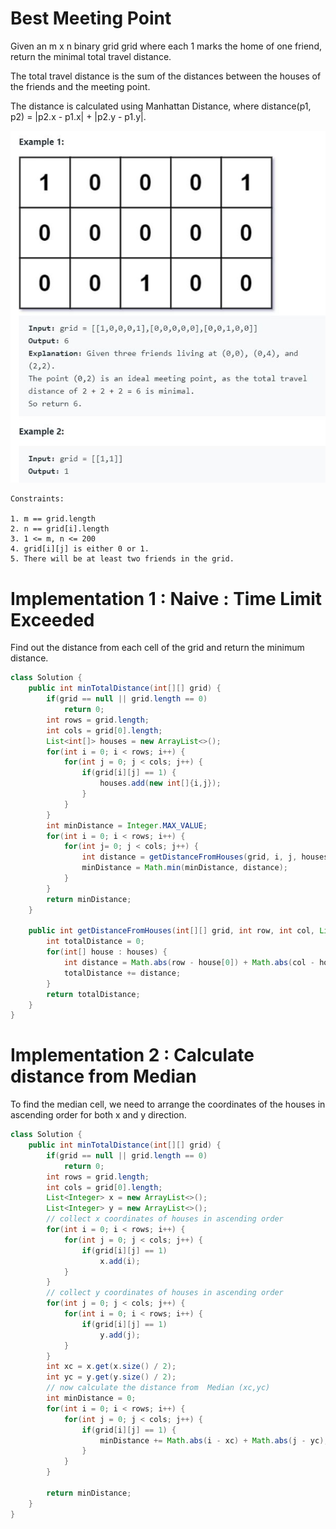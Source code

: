 # Best Meeting Point
Given an m x n binary grid grid where each 1 marks the home of one friend, return the minimal total travel distance.

The total travel distance is the sum of the distances between the houses of the friends and the meeting point.

The distance is calculated using Manhattan Distance, where distance(p1, p2) = |p2.x - p1.x| + |p2.y - p1.y|.

!["Best Meeting Point"](example.JPG?raw=true)

```
Constraints:

1. m == grid.length
2. n == grid[i].length
3. 1 <= m, n <= 200
4. grid[i][j] is either 0 or 1.
5. There will be at least two friends in the grid.
```

# Implementation 1 : Naive : Time Limit Exceeded
Find out the distance from each cell of the grid and return the minimum distance.

```java
class Solution {
    public int minTotalDistance(int[][] grid) {
        if(grid == null || grid.length == 0)
            return 0;
        int rows = grid.length;
        int cols = grid[0].length;
        List<int[]> houses = new ArrayList<>();
        for(int i = 0; i < rows; i++) {
            for(int j = 0; j < cols; j++) {
                if(grid[i][j] == 1) {
                    houses.add(new int[]{i,j});
                }
            }
        }
        int minDistance = Integer.MAX_VALUE;
        for(int i = 0; i < rows; i++) {
            for(int j= 0; j < cols; j++) {
                int distance = getDistanceFromHouses(grid, i, j, houses);
                minDistance = Math.min(minDistance, distance);
            }
        }
        return minDistance;
    }
    
    public int getDistanceFromHouses(int[][] grid, int row, int col, List<int[]> houses) {
        int totalDistance = 0;
        for(int[] house : houses) {
            int distance = Math.abs(row - house[0]) + Math.abs(col - house[1]);
            totalDistance += distance;
        }
        return totalDistance;
    }
}
```

# Implementation 2 : Calculate distance from Median
To find the median cell, we need to arrange the coordinates of the houses in ascending order for both x and y direction.
```java
class Solution {
    public int minTotalDistance(int[][] grid) {
        if(grid == null || grid.length == 0)
            return 0;
        int rows = grid.length;
        int cols = grid[0].length;
        List<Integer> x = new ArrayList<>();
        List<Integer> y = new ArrayList<>();
        // collect x coordinates of houses in ascending order
        for(int i = 0; i < rows; i++) {
            for(int j = 0; j < cols; j++) {
                if(grid[i][j] == 1)
                    x.add(i);
            }
        }
        // collect y coordinates of houses in ascending order
        for(int j = 0; j < cols; j++) {
            for(int i = 0; i < rows; i++) {
                if(grid[i][j] == 1)
                    y.add(j);
            }
        }
        int xc = x.get(x.size() / 2);
        int yc = y.get(y.size() / 2);
        // now calculate the distance from  Median (xc,yc)
        int minDistance = 0;
        for(int i = 0; i < rows; i++) {
            for(int j = 0; j < cols; j++) {
                if(grid[i][j] == 1) {
                    minDistance += Math.abs(i - xc) + Math.abs(j - yc);
                }
            }
        }
        
        return minDistance;
    }
}
```
